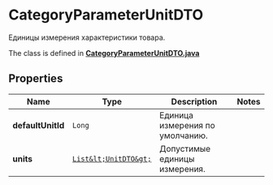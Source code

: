 

# CategoryParameterUnitDTO

Единицы измерения характеристики товара.

The class is defined in **[CategoryParameterUnitDTO.java](../../src/main/java/org/openapitools/model/CategoryParameterUnitDTO.java)**

## Properties

Name | Type | Description | Notes
------------ | ------------- | ------------- | -------------
**defaultUnitId** | `Long` | Единица измерения по умолчанию. | 
**units** | [`List&lt;UnitDTO&gt;`](UnitDTO.md) | Допустимые единицы измерения. | 




